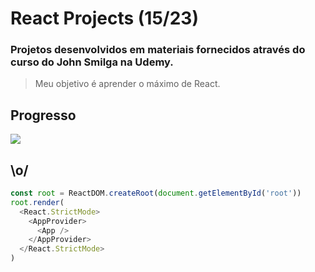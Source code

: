 # React Projects (15/23)

### Projetos desenvolvidos em materiais fornecidos através do curso do John Smilga na Udemy.

> Meu objetivo é aprender o máximo de React.

## Progresso

![](https://geps.dev/progress/65)

## \o/

```javascript
const root = ReactDOM.createRoot(document.getElementById('root'))
root.render(
  <React.StrictMode>
    <AppProvider>
      <App />
    </AppProvider>
  </React.StrictMode>
)
```
